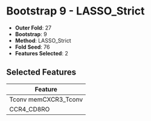 # Bootstrap 9 - LASSO_Strict

- **Outer Fold**: 27
- **Bootstrap**: 9
- **Method**: LASSO_Strict
- **Fold Seed**: 76
- **Features Selected**: 2

## Selected Features

| Feature |
|---------|
| Tconv memCXCR3_Tconv |
| CCR4_CD8RO |
